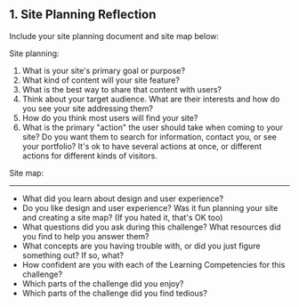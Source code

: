 ## 1. Site Planning Reflection

Include your site planning document and site map below:

Site planning:

1. What is your site's primary goal or purpose?
2. What kind of content will your site feature?
3. What is the best way to share that content with users?
4. Think about your target audience. What are their interests and how do you see your site addressing them?
5. How do you think most users will find your site?
6. What is the primary "action" the user should take when coming to your site? Do you want them to search for information, contact you, or see your portfolio? It's ok to have several actions at once, or different actions for different kinds of visitors.

Site map:

***

- What did you learn about design and user experience?
- Do you like design and user experience? Was it fun planning your site and creating a site map? (If you hated it, that's OK too)
- What questions did you ask during this challenge? What resources did you find to help you answer them?
- What concepts are you having trouble with, or did you just figure something out? If so, what?
- How confident are you with each of the Learning Competencies for this challenge?
- Which parts of the challenge did you enjoy?
- Which parts of the challenge did you find tedious?

<!-- Add your reflection here. Remove the comment markers -->


